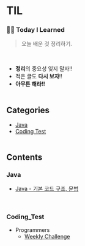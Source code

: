 # TIL

### ✍🏻 **Today I Learned**
> 오늘 배운 것 정리하기.
<br>

- **정리**의 중요성 잊지 말자!!
- 적은 글도 **다시 보자**!!
- **아무튼 해라!!**
<br><br>

## Categories
- [Java](#Java)
- [Coding Test](#Coding_Test)
<br><br>

## Contents
### Java
- [Java - 기본 코드 구조, 문법](https://github.com/Im-hass/TIL/blob/master/Java/01_Java.md)
<br>

### Coding_Test
- Programmers
  - [Weekly Challenge](https://github.com/Im-hass/TIL/tree/master/Coding%20Test/Programmers/Weekly%20Challenge)
  
